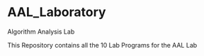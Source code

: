 # AAL_Laboratory
Algorithm Analysis Lab

This Repository contains all the 10 Lab Programs for the AAL Lab 
